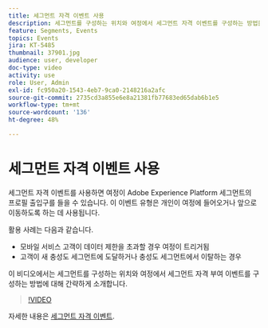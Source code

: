 ```yaml
---
title: 세그먼트 자격 이벤트 사용
description: 세그먼트를 구성하는 위치와 여정에서 세그먼트 자격 이벤트를 구성하는 방법을 알아봅니다.
feature: Segments, Events
topics: Events
jira: KT-5485
thumbnail: 37901.jpg
audience: user, developer
doc-type: video
activity: use
role: User, Admin
exl-id: fc950a20-1543-4eb7-9ca0-2148216a2afc
source-git-commit: 2735cd3a855e6e8a21381fb77683ed65dab6b1e5
workflow-type: tm+mt
source-wordcount: '136'
ht-degree: 48%

---
```


# 세그먼트 자격 이벤트 사용

세그먼트 자격 이벤트를 사용하면 여정이 Adobe Experience Platform 세그먼트의 프로필 출입구를 들을 수 있습니다. 이 이벤트 유형은 개인이 여정에 들어오거나 앞으로 이동하도록 하는 데 사용됩니다.

활용 사례는 다음과 같습니다.

* 모바일 서비스 고객이 데이터 제한을 초과할 경우 여정이 트리거됨
* 고객이 새 충성도 세그먼트에 도달하거나 충성도 세그먼트에서 이탈하는 경우

이 비디오에서는 세그먼트를 구성하는 위치와 여정에서 세그먼트 자격 부여 이벤트를 구성하는 방법에 대해 간략하게 소개합니다.

>[!VIDEO](https://video.tv.adobe.com/v/37901?quality=12&learn=on)

자세한 내용은 [세그먼트 자격 이벤트](https://experienceleague.adobe.com/docs/journeys/using/building-journeys/about-journey-building/events-activities/segment-qualification-events.html?lang=en).
